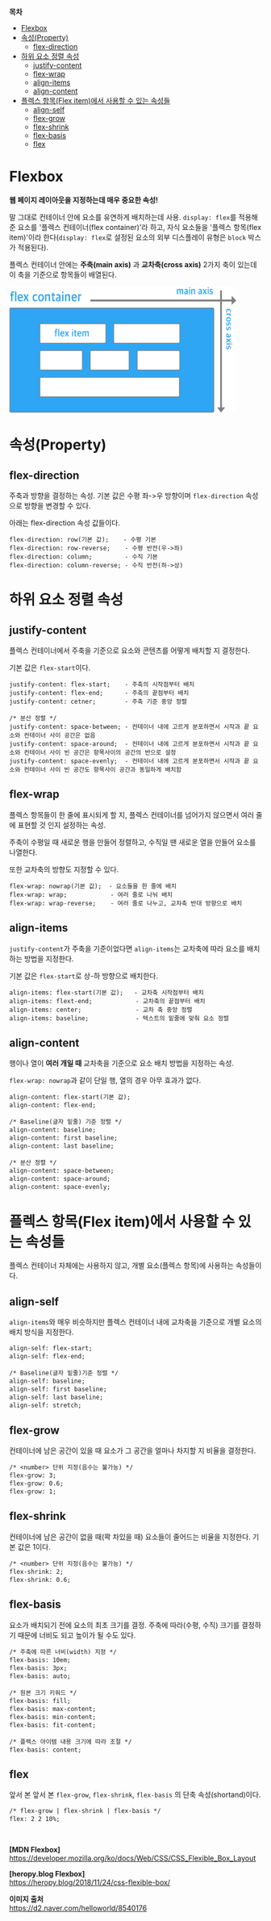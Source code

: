 **목차**
- [Flexbox](#flexbox)
- [속성(Property)](#속성property)
  - [flex-direction](#flex-direction)
- [하위 요소 정렬 속성](#하위-요소-정렬-속성)
  - [justify-content](#justify-content)
  - [flex-wrap](#flex-wrap)
  - [align-items](#align-items)
  - [align-content](#align-content)
- [플렉스 항목(Flex item)에서 사용할 수 있는 속성들](#플렉스-항목flex-item에서-사용할-수-있는-속성들)
  - [align-self](#align-self)
  - [flex-grow](#flex-grow)
  - [flex-shrink](#flex-shrink)
  - [flex-basis](#flex-basis)
  - [flex](#flex)

# Flexbox

**웹 페이지 레이아웃을 지정하는데 매우 중요한 속성!**

말 그대로 컨테이너 안에 요소를 유연하게 배치하는데 사용. `display: flex`를 적용해준 요소를 '플렉스 컨테이너(flex container)'라 하고, 자식 요소들을 '플렉스 항목(flex item)'이라 한다(`display: flex`로 설정된 요소의 외부 디스플레이 유형은 `block` 박스가 적용된다). 

플렉스 컨테이너 안에는 **주축(main axis)** 과 **교차축(cross axis)** 2가지 축이 있는데 이 축을 기준으로 항목들이 배열된다.


<img src="https://github.com/Iam-Sunghyun/TIL/blob/main/CSS/img/flex-box.png" width="450" height="250"> 

# 속성(Property)

## flex-direction

주축과 방향을 결정하는 속성. 기본 값은 수평 좌->우 방향이며 `flex-direction` 속성으로 방향을 변경할 수 있다. 

아래는 flex-direction 속성 값들이다.
```
flex-direction: row(기본 값);    - 수평 기본 
flex-direction: row-reverse;    - 수평 반전(우->좌) 
flex-direction: column;         - 수직 기본
flex-direction: column-reverse; - 수직 반전(하->상)
```

# 하위 요소 정렬 속성

## justify-content

플렉스 컨테이너에서 주축을 기준으로 요소와 콘텐츠를 어떻게 배치할 지 결정한다. 

기본 값은 `flex-start`이다.
```
justify-content: flex-start;    - 주축의 시작점부터 배치 
justify-content: flex-end;      - 주축의 끝점부터 배치
justify-content: cetner;        - 주축 기준 중앙 정렬

/* 분산 정렬 */
justify-content: space-between; - 컨테이너 내에 고르게 분포하면서 시작과 끝 요소와 컨테이너 사이 공간은 없음
justify-content: space-around;  - 컨테이너 내에 고르게 분포하면서 시작과 끝 요소와 컨테이너 사이 빈 공간은 항목사이의 공간의 반으로 설정 
justify-content: space-evenly;  - 컨테이너 내에 고르게 분포하면서 시작과 끝 요소와 컨테이너 사이 빈 공간도 항목사이 공간과 동일하게 배치함 
```

## flex-wrap

플렉스 항목들이 한 줄에 표시되게 할 지, 플렉스 컨테이너를 넘어가지 않으면서 여러 줄에 표현할 것 인지 설정하는 속성. 

주축이 수평일 때 새로운 행을 만들어 정렬하고, 수직일 땐 새로운 열을 만들어 요소를 나열한다.

또한 교차축의 방향도 지정할 수 있다.

```
flex-wrap: nowrap(기본 값);  - 요소들을 한 줄에 배치 
flex-wrap: wrap;            - 여러 줄로 나눠 배치
flex-wrap: wrap-reverse;    - 여러 줄로 나누고, 교차축 반대 방향으로 배치
```

## align-items 

`justify-content`가 주축을 기준이었다면 `align-items`는 교차축에 따라 요소를 배치하는 방법을 지정한다. 

기본 값은 `flex-start`로 상-하 방향으로 배치한다.
```
align-items: flex-start(기본 값);   - 교차축 시작점부터 배치
align-items: flext-end;            - 교차축의 끝점부터 배치
align-items: center;               - 교차 축 중앙 정렬 
align-items: baseline;             - 텍스트의 밑줄에 맞춰 요소 정렬
```
## align-content

행이나 열이 **여러 개일 때** 교차축을 기준으로 요소 배치 방법을 지정하는 속성.

`flex-wrap: nowrap`과 같이 단일 행, 열의 경우 아무 효과가 없다.
```
align-content: flex-start(기본 값);
align-content: flex-end;

/* Baseline(글자 밑줄) 기준 정렬 */
align-content: baseline;
align-content: first baseline;
align-content: last baseline;

/* 분산 정렬 */
align-content: space-between;
align-content: space-around;
align-content: space-evenly;
```

# 플렉스 항목(Flex item)에서 사용할 수 있는 속성들

플렉스 컨테이너 자체에는 사용하지 않고, 개별 요소(플렉스 항목)에 사용하는 속성들이다.

## align-self

`align-items`와 매우 비슷하지만 플렉스 컨테이너 내에 교차축을 기준으로 개별 요소의 배치 방식을 지정한다. 

```
align-self: flex-start; 
align-self: flex-end;

/* Baseline(글자 밑줄)기준 정렬 */
align-self: baseline;
align-self: first baseline;
align-self: last baseline;
align-self: stretch;
```

## flex-grow 
컨테이너에 남은 공간이 있을 때 요소가 그 공간을 얼마나 차지할 지 비율을 결정한다.

```
/* <number> 단위 지정(음수는 불가능) */
flex-grow: 3;
flex-grow: 0.6;
flex-grow: 1;
```

## flex-shrink

컨테이너에 남은 공간이 없을 때(꽉 차있을 때) 요소들이 줄어드는 비율을 지정한다. 기본 값은 1이다.
```
/* <number> 단위 지정(음수는 불가능) */
flex-shrink: 2;
flex-shrink: 0.6;
```

## flex-basis
요소가 배치되기 전에 요소의 최초 크기를 결정. 주축에 따라(수평, 수직) 크기를 결정하기 때문에 너비도 되고 높이가 될 수도 있다.

```
/* 주축에 따른 너비(width) 지정 */
flex-basis: 10em;
flex-basis: 3px;
flex-basis: auto;

/* 원본 크기 키워드 */
flex-basis: fill;
flex-basis: max-content;
flex-basis: min-content;
flex-basis: fit-content;

/* 플렉스 아이템 내용 크기에 따라 조절 */
flex-basis: content;
```

## flex

앞서 본 앞서 본 `flex-grow`, `flex-shrink`, `flex-basis` 의 단축 속성(shortand)이다.
```
/* flex-grow | flex-shrink | flex-basis */
flex: 2 2 10%;
```

<br>

**[MDN Flexbox]** <br>
https://developer.mozilla.org/ko/docs/Web/CSS/CSS_Flexible_Box_Layout

**[heropy.blog Flexbox]** <br>
https://heropy.blog/2018/11/24/css-flexible-box/

**이미지 출처** <br>
https://d2.naver.com/helloworld/8540176

